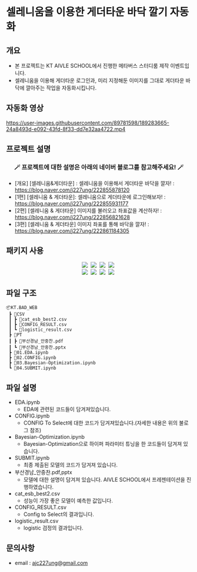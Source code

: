 # 셀레니움을 이용한 게더타운 바닥 깔기 자동화

## 개요
* 본 프로젝트는 KT AIVLE SCHOOL에서 진행한 메타버스 스터디룸 제작 이벤트입니다.
* 셀레니움을 이용해 게더타운 로그인과, 미리 지정해둔 이미지를 그대로 게더타운 바닥에 깔아주는 작업을 자동화시킵니다.

## 자동화 영상
https://user-images.githubusercontent.com/89781598/189283665-24a8493d-e092-43fd-8f33-dd7e32aa4722.mp4

## 프로젝트 설명
<h3 align="center">🪄 프로젝트에 대한 설명은 아래의 네이버 블로그를 참고해주세요! 🪄</h3>

- [개요] [셀레니움&게더타운] : 셀레니움을 이용해서 게더타운 바닥을 깔자! : https://blog.naver.com/j227ung/222855878120
- [1편] [셀레니움 & 게더타운]: 셀레니움으로 게더타운에 로그인해보자! : https://blog.naver.com/j227ung/222855931177
- [2편] [셀레니움 & 게더타운] 이미지를 불러오고 좌표값을 계산하자! : https://blog.naver.com/j227ung/222856821628
- [3편] [셀레니움 & 게더타운] 이미지 좌표를 통해 바닥을 깔자! : https://blog.naver.com/j227ung/222861184305


## 패키지 사용

<p align="center">
  <img src="https://img.shields.io/badge/pandas-150458?style=flat-square&logo=pandas&logoColor=white"/></a>&nbsp
  <img src="https://img.shields.io/badge/NumPy-013243?style=flat-square&logo=NumPy&logoColor=white"/></a>&nbsp
  <img src="https://img.shields.io/badge/SciPy-8CAAE6?style=flat-square&logo=SciPy&logoColor=white"/></a>&nbsp
  <img src="https://img.shields.io/badge/scikit-learn-F7931E?style=flat-square&logo=scikit-learn&logoColor=white"/></a>&nbsp
  <br>
    <img src="https://img.shields.io/badge/-statsmodel-green"/></a>&nbsp
    <img src="https://img.shields.io/badge/-itertools-black"/></a>&nbsp
    <img src="https://img.shields.io/badge/-catboost-yellow"/></a>&nbsp
    <img src="https://img.shields.io/badge/-byes_opt-blueviolet"/></a>&nbsp
    
</p>

## 파일 구조
```
📦KT.BAD_WEB
 ┣ 📂CSV
 ┃ ┣ 📜cat_esb_best2.csv
 ┃ ┣ 📜CONFIG_RESULT.csv
 ┃ ┗ 📜logistic_result.csv
 ┣ 📂PT
 ┃ ┣ 📜부산경남_안중찬.pdf
 ┃ ┗ 📜부산경남_안중찬.pptx
 ┣ 📜01.EDA.ipynb
 ┣ 📜02.CONFIG.ipynb
 ┣ 📜03.Bayesian-Optimization.ipynb
 ┗ 📜04.SUBMIT.ipynb
```

## 파일 설명
- EDA.ipynb
    - EDA에 관련된 코드들이 담겨져있습니다.
- CONFIG.ipynb
    - CONFIG To Select에 대한 코드가 담겨져있습니다.(자세한 내용은 위의 불로그 참조)
- Bayesian-Optimization.ipynb
    - Bayesian-Optimization으로 하이퍼 파라미터 튜닝을 한 코드들이 담겨져 있습니다.
- SUBMIT.ipynb
    - 최종 제출된 모델의 코드가 담겨져 있습니다.
- 부산경남_안중찬.pdf,pptx
    - 모델에 대한 설명이 담겨져 있습니다. AIVLE SCHOOL에서 프레젠테이션을 진행하였습니다.
- cat_esb_best2.csv
    - 성능이 가장 좋은 모델이 예측한 값입니다.
- CONFIG_RESULT.csv
    - Config to Select의 결과입니다.
- logistic_result.csv
    - logistic 검정의 결과입니다.

## 문의사항
* email : ajc227ung@gmail.com

